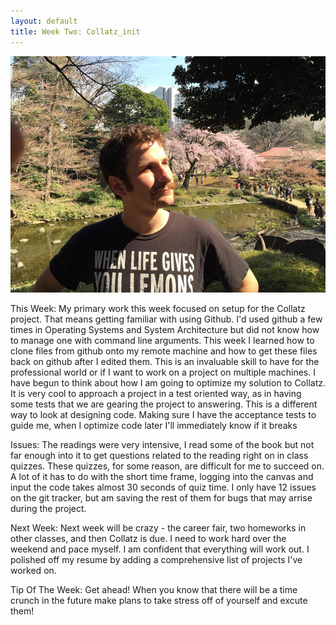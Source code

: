 ```yaml
---
layout: default
title: Week Two: Collatz_init 
---
```

![My Profile Picture](/images/adampic.jpg)


This Week:
My primary work this week focused on setup for the Collatz project. That means getting familiar with using Github. I'd used github 
a few times in Operating Systems and System Architecture but did not know how to manage one with command line arguments. This week
I learned how to clone files from github onto my remote machine and how to get these files back on github after I edited them. This
is an invaluable skill to have for the professional world or if I want to work on a project on multiple machines. I have begun
to think about how I am going to optimize my solution to Collatz. It is very cool to approach a project in a test oriented way, as
in having some tests that we are gearing the project to answering. This is a different way to look at designing code. Making
sure I have the acceptance tests to guide me, when I optimize code later I'll immediately know if it breaks

Issues: 
The readings were very intensive, I read some of the book but not far enough into it to get questions related to the reading right on
in class quizzes. These quizzes, for some reason, are difficult for me to succeed on. A lot of it has to do with the short time frame,
logging into the canvas and input the code takes almost 30 seconds of quiz time. I only have 12 issues on the git tracker, but am
saving the rest of them for bugs that may arrise during the project.

Next Week:
Next week will be crazy - the career fair, two homeworks in other classes, and then Collatz is due. I need to work hard over the weekend
and pace myself. I am confident that everything will work out. I polished off my resume by adding a comprehensive list of projects I've worked on.

Tip Of The Week:
Get ahead! When you know that there will be a time crunch in the future make plans to take stress off of yourself and excute them!
